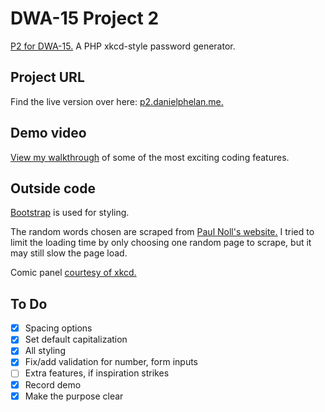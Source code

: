 # DWA-15 Project 2

[P2 for DWA-15.](http://dwa15.com/Projects/P2) A PHP xkcd-style password generator.

## Project URL

Find the live version over here: [p2.danielphelan.me.](http://p2.danielphelan.me)


## Demo video

[View my walkthrough](http://screencast.com/t/INuOwOKmPS) of some of the most exciting coding features.

## Outside code

[Bootstrap](https://getbootstrap.com/) is used for styling.

The random words chosen are scraped from [Paul Noll's website.](http://www.paulnoll.com/Books/Clear-English/) I tried to limit the loading time by only choosing one random page to scrape, but it may still slow the page load.

Comic panel [courtesy of xkcd.](https://xkcd.com/936/)

## To Do

- [x] Spacing options
- [x] Set default capitalization
- [x] All styling
- [x] Fix/add validation for number, form inputs
- [ ] Extra features, if inspiration strikes
- [x] Record demo
- [x] Make the purpose clear

